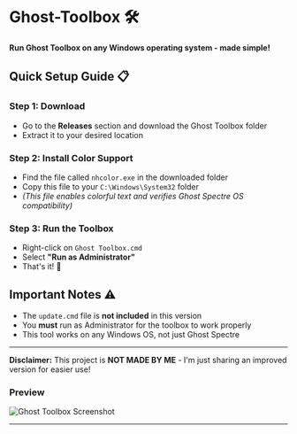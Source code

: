 # Ghost-Toolbox 🛠️
**Run Ghost Toolbox on any Windows operating system - made simple!**

## Quick Setup Guide 📋

### Step 1: Download
- Go to the **Releases** section and download the Ghost Toolbox folder
- Extract it to your desired location

### Step 2: Install Color Support
- Find the file called `nhcolor.exe` in the downloaded folder
- Copy this file to your `C:\Windows\System32` folder
- *(This file enables colorful text and verifies Ghost Spectre OS compatibility)*

### Step 3: Run the Toolbox
- Right-click on `Ghost Toolbox.cmd` 
- Select **"Run as Administrator"**
- That's it! 🎉

## Important Notes ⚠️
- The `update.cmd` file is **not included** in this version
- You **must** run as Administrator for the toolbox to work properly
- This tool works on any Windows OS, not just Ghost Spectre

---

**Disclaimer:** This project is **NOT MADE BY ME** - I'm just sharing an improved version for easier use!

### Preview
![Ghost Toolbox Screenshot](https://github.com/Batlez/Ghost-Toolbox/assets/116146426/ba477e31-8680-4aa6-8456-f652cb5d6b5c)

---
